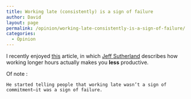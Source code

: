 ```yaml
---
title: Working late (consistently) is a sign of failure
author: David
layout: page
permalink: /opinion/working-late-consistently-is-a-sign-of-failure/
categories:
  - Opinion
---
```

I recently enjoyed [this][1] article, in which [Jeff Sutherland][2] describes how working longer hours actually makes you **less** productive.

Of note :

    He started telling people that working late wasn’t a sign of commitment—it was a sign of failure.

 [1]: http://www.slate.com/articles/business/productivity/2014/10/get_more_done_by_working_fewer_hours_shorter_days_are_more_productive.html
 [2]: http://www.slate.com/authors.jeff_sutherland.html
